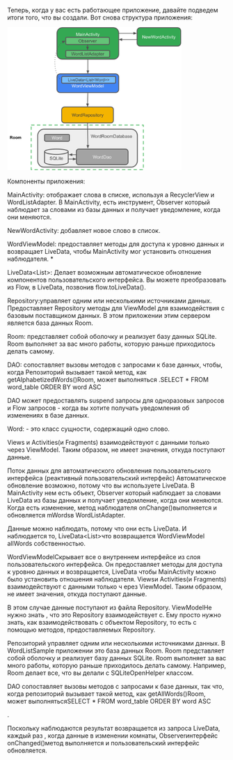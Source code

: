 Теперь, когда у вас есть работающее приложение, давайте подведем итоги того, что вы создали. Вот снова структура приложения:

<img alt="model" src="/img/model.png" width="400"/>

Компоненты приложения:

MainActivity: отображает слова в списке, используя a RecyclerView и WordListAdapter. В MainActivity, есть инструмент, Observer который 
наблюдает за словами из базы данных и получает уведомление, когда они меняются.

NewWordActivity: добавляет новое слово в список.

WordViewModel: предоставляет методы для доступа к уровню данных и возвращает LiveData, 
чтобы MainActivity мог установить отношения наблюдателя. *

LiveData<List<Word>>: Делает возможным автоматическое обновление компонентов 
пользовательского интерфейса. Вы можете преобразовать из Flow, в LiveData, позвонив flow.toLiveData().

Repository:управляет одним или несколькими источниками данных. Предоставляет Repository методы для 
ViewModel для взаимодействия с базовым поставщиком данных. В этом приложении этим сервером является база данных Room.

Room: представляет собой оболочку и реализует базу данных SQLite. Room выполняет за вас много работы, которую раньше приходилось делать самому.

DAO: сопоставляет вызовы методов с запросами к базе данных, чтобы, когда Репозиторий вызывает такой метод, 
как getAlphabetizedWords()Room, может выполняться .SELECT * FROM word_table ORDER BY word ASC

DAO может предоставлять suspend запросы для одноразовых запросов и Flow запросов - когда вы хотите получать уведомления об изменениях в базе данных.

Word: - это класс сущности, содержащий одно слово.

Views и Activities(и Fragments) взаимодействуют с данными только через ViewModel. Таким образом, не имеет значения, откуда поступают данные.

Поток данных для автоматического обновления пользовательского интерфейса (реактивный пользовательский интерфейс)
Автоматическое обновление возможно, потому что вы используете LiveData. В MainActivity нем есть объект, 
Observer который наблюдает за словами LiveData из базы данных и получает уведомление, когда они меняются. 
Когда есть изменение, метод наблюдателя onChange()выполняется и обновляется mWordsв WordListAdapter.

Данные можно наблюдать, потому что они есть LiveData. И наблюдается то, LiveData<List<Word>>что 
возвращается WordViewModel allWords собственностью.

WordViewModelСкрывает все о внутреннем интерфейсе из слоя пользовательского интерфейса. 
Он предоставляет методы для доступа к уровню данных и возвращается, LiveData чтобы MainActivity можно 
было установить отношения наблюдателя. Viewsи Activities(и Fragments) взаимодействуют с данными только ч
ерез ViewModel. Таким образом, не имеет значения, откуда поступают данные.

В этом случае данные поступают из файла Repository. ViewModelНе нужно знать , что это Repository 
взаимодействует с. Ему просто нужно знать, как взаимодействовать с объектом Repository, то есть 
с помощью методов, предоставляемых Repository.

Репозиторий управляет одним или несколькими источниками данных. В WordListSample приложении это 
база данных Room. Room представляет собой оболочку и реализует базу данных SQLite. Room выполняет 
за вас много работы, которую раньше приходилось делать самому. Например, Room делает все, что вы делали с SQLiteOpenHelper классом.

DAO сопоставляет вызовы методов с запросами к базе данных, так что, когда репозиторий вызывает такой метод,
 как getAllWords()Room, может выполнятьсяSELECT * FROM word_table ORDER BY word ASC

.

Поскольку наблюдаются результат возвращается из запроса LiveData, каждый раз , 
когда данные в изменении комнаты, Observerинтерфейс onChanged()метод выполняется 
и пользовательский интерфейс обновляется.